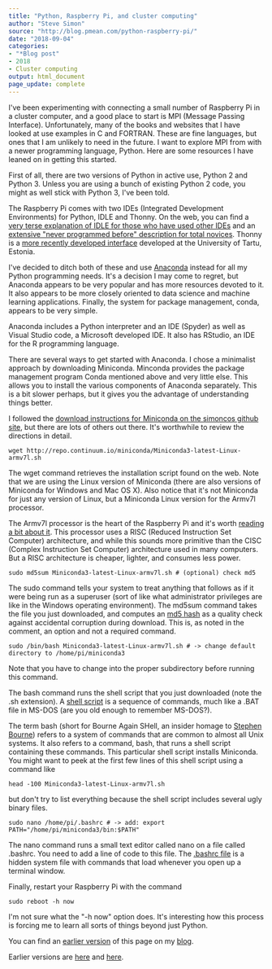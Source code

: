 ```yaml
---
title: "Python, Raspberry Pi, and cluster computing"
author: "Steve Simon"
source: "http://blog.pmean.com/python-raspberry-pi/"
date: "2018-09-04"
categories:
- "*Blog post"
- 2018
- Cluster computing
output: html_document
page_update: complete
---
```


I've been experimenting with connecting a small number of Raspberry Pi in a cluster computer, and a good place to start is MPI (Message Passing Interface). Unfortunately, many of the books and websites that I have looked at use examples in C and FORTRAN. These are fine languages, but ones that I am unlikely to need in the future. I want to explore MPI from with a newer programming language, Python. Here are some resources I have leaned on in getting this started.

<!---More--->

First of all, there are two versions of Python in active use, Python 2 and Python 3. Unless you are using a bunch of existing Python 2 code, you might as well stick with Python 3, I've been told.

The Raspberry Pi comes with two IDEs (Integrated Development Environments) for Python, IDLE and Thonny. On the web, you can find a [very terse explanation of IDLE for those who have used other IDEs][idl1] and an [extensive "never programmed before" description for total novices][ras1]. Thonny is a [more recently developed interface][tho1] developed at the University of Tartu, Estonia.

I've decided to ditch both of these and use [Anaconda][ana1] instead for all my Python programming needs. It's a decision I may come to regret, but Anaconda appears to be very popular and has more resources devoted to it. It also appears to be more closely oriented to data science and machine learning applications. Finally, the system for package management, conda, appears to be very simple.

Anaconda includes a Python interpreter and an IDE (Spyder) as well as Visual Studio code, a Microsoft developed IDE. It also has RStudio, an IDE for the R programming language.

There are several ways to get started with Anaconda. I chose a minimalist approach by downloading Miniconda. Minconda provides the package management program Conda mentioned above and very little else. This allows you to install the various components of Anaconda separately. This is a bit slower perhaps, but it gives you the advantage of understanding things better.

I followed the [download instructions for Miniconda on the simoncos github site][min1], but there are lots of others out there. It's worthwhile to review the directions in detail.

    wget http://repo.continuum.io/miniconda/Miniconda3-latest-Linux-armv7l.sh

The wget command retrieves the installation script found on the web. Note that we are using the Linux version of Miniconda (there are also versions of Miniconda for Windows and Mac OS X). Also notice that it's not Miniconda for just any version of Linux, but a Miniconda Linux version for the Armv7l processor.

The Armv7l processor is the heart of the Raspberry Pi and it's worth [reading a bit about it][wik2]. This processor uses a RISC (Reduced Instruction Set Computer) architecture, and while this sounds more primitive than the CISC (Complex Instruction Set Computer) architecture used in many computers. But a RISC architecture is cheaper, lighter, and consumes less power.

    sudo md5sum Miniconda3-latest-Linux-armv7l.sh # (optional) check md5

The sudo command tells your system to treat anything that follows as if it were being run as a superuser (sort of like what administrator privileges are like in the Windows operating environment). The md5sum command takes the file you just downloaded, and computes an [md5 hash][wik1] as a quality check against accidental corruption during download. This is, as noted in the comment, an option and not a required command.

    sudo /bin/bash Miniconda3-latest-Linux-armv7l.sh # -> change default directory to /home/pi/miniconda3

Note that you have to change into the proper subdirectory before running this command.

The bash command runs the shell script that you just downloaded (note the .sh extension). A [shell script][she1] is a sequence of commands, much like a .BAT file in MS-DOS (are you old enough to remember MS-DOS?).

The term bash (short for Bourne Again SHell, an insider homage to [Stephen Bourne][bou1]) refers to a system of commands that are common to almost all Unix systems. It also refers to a command, bash, that runs a shell script containing these commands. This particular shell script installs Miniconda. You might want to peek at the first few lines of this shell script using a command like

    head -100 Miniconda3-latest-Linux-armv7l.sh

but don't try to list everything because the shell script includes several ugly binary files.

    sudo nano /home/pi/.bashrc # -> add: export PATH="/home/pi/miniconda3/bin:$PATH"

The nano command runs a small text editor called nano on a file called .bashrc. You need to add a line of code to this file. The [.bashrc file][bas1] is a hidden system file with commands that load whenever you open up a terminal window.

Finally, restart your Raspberry Pi with the command

    sudo reboot -h now

I'm not sure what the "-h now" option does. It's interesting how this process is forcing me to learn all sorts of things beyond just Python.

You can find an [earlier version][sim1] of this page on my [blog][sim2].

[sim1]: http://blog.pmean.com/python-raspberry-pi/
[sim2]: http://blog.pmean.com

[ana1]: https://en.wikipedia.org/wiki/Anaconda_(Python_distribution)
[bas1]: https://www.maketecheasier.com/what-is-bashrc/
[bou1]: https://en.wikipedia.org/wiki/Stephen_R._Bourne
[idl1]: http://www.raspberry-projects.com/pi/programming-in-python/general-python-programming/idle-python-programming
[min1]: https://gist.github.com/simoncos/a7ce35babeaf73f512be24135c0fbafb
[ras1]: https://www.raspberrypi.org/magpi/program-python/
[she1]: https://www.shellscript.sh/index.html
[tho1]: https://thonny.org/
[wik1]: https://en.wikipedia.org/wiki/MD5
[wik2]: https://en.wikipedia.org/wiki/ARM_architecture
Earlier versions are [here][sim1] and [here][sim2].
 
[sim1]: http://blog.pmean.com/python-raspberry-pi/
[sim2]: http://new.pmean.com/python-raspberry-pi/
 
